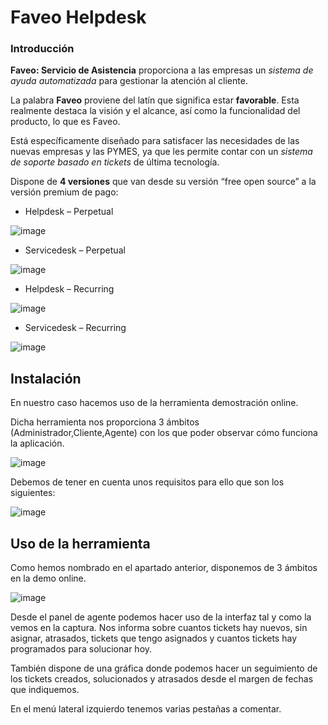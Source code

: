 Faveo Helpdesk
=====================

### Introducción 

**Faveo: Servicio de Asistencia** proporciona a las empresas un *sistema de ayuda
automatizada* para gestionar la atención al cliente.

La palabra **Faveo** proviene del latín que significa estar **favorable**. Esta
realmente destaca la visión y el alcance, así como la funcionalidad del
producto, lo que es Faveo.

Está específicamente diseñado para satisfacer las necesidades de las nuevas
empresas y las PYMES, ya que les permite contar con un *sistema de soporte basado
en tickets* de última tecnología.

Dispone de **4 versiones** que van desde su versión “free open source” a la versión
premium de pago:

-   Helpdesk – Perpetual

![image](https://user-images.githubusercontent.com/104897045/174348640-53044263-12ae-4eea-a9c9-9aafe7ef0d05.png)

-   Servicedesk – Perpetual

![image](https://user-images.githubusercontent.com/104897045/174349020-427f4c32-0cf6-4956-bb91-7ba707d57991.png)

-   Helpdesk – Recurring

![image](https://user-images.githubusercontent.com/104897045/174349127-c54cd597-2c20-4c5e-9528-4776c650e597.png)

-   Servicedesk – Recurring

![image](https://user-images.githubusercontent.com/104897045/174349405-f0cc35e4-fc33-4319-b3c5-11014a364624.png)

## Instalación

En nuestro caso hacemos uso de la herramienta demostración online.

Dicha herramienta nos proporciona 3 ámbitos (Administrador,Cliente,Agente) con los que poder observar cómo funciona la aplicación.

![image](https://user-images.githubusercontent.com/105352990/174350750-0f8dd085-2f41-4015-9454-ce9ebea6f87f.png)

Debemos de tener en cuenta unos requisitos para ello que son los siguientes:

![image](https://user-images.githubusercontent.com/105352990/174351221-05d99c11-6d99-4010-8402-2265199a88fa.png)

## Uso de la herramienta

Como hemos nombrado en el apartado anterior, disponemos de 3 ámbitos en la demo online.

![image](https://user-images.githubusercontent.com/104897045/174352672-d8748c3b-0853-4dbd-8554-5fd2eea3f7ba.png)

Desde el panel de agente podemos hacer uso de la interfaz tal y como la vemos en la captura. Nos informa sobre cuantos tickets hay nuevos, sin asignar, atrasados, tickets que tengo asignados y cuantos tickets hay programados para solucionar hoy.

También dispone de una gráfica donde podemos hacer un seguimiento de los tickets creados, solucionados y atrasados desde el margen de fechas que indiquemos.

En el menú lateral izquierdo tenemos varias pestañas a comentar.
